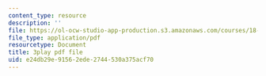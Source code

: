 ```yaml
---
content_type: resource
description: ''
file: https://ol-ocw-studio-app-production.s3.amazonaws.com/courses/18-01sc-single-variable-calculus-fall-2010/e24db29e91562ede2744530a375acf70_ryLdyDrBfvI.pdf
file_type: application/pdf
resourcetype: Document
title: 3play pdf file
uid: e24db29e-9156-2ede-2744-530a375acf70
---
```

